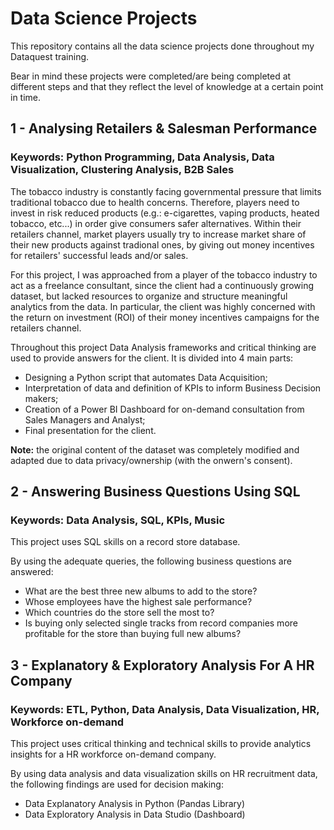 # Data Science Projects
This repository contains all the data science projects done throughout my Dataquest training.

Bear in mind these projects were completed/are being completed at different steps and that they reflect the level of knowledge at a certain point in time.

## 1 - Analysing Retailers & Salesman Performance 
### Keywords: Python Programming, Data Analysis, Data Visualization, Clustering Analysis, B2B Sales 

The tobacco industry is constantly facing governmental pressure that limits traditional tobacco due to health concerns. Therefore, players need to invest in risk reduced products (e.g.: e-cigarettes, vaping products, heated tobacco, etc...) in order give consumers safer alternatives. Within their retailers channel, market players usually try to increase market share of their new products against tradional ones, by giving out money incentives for retailers' successful leads and/or sales.

For this project, I was approached from a player of the tobacco industry to act as a freelance consultant, since the client had a continuously growing dataset, but lacked resources to organize and structure meaningful analytics from the data. In particular, the client was highly concerned with the return on investment (ROI) of their money incentives campaigns for the retailers channel.    

Throughout this project Data Analysis frameworks and critical thinking are used to provide answers for the client. 
It is divided into 4 main parts:
- Designing a Python script that automates Data Acquisition; 
- Interpretation of data and definition of KPIs to inform Business Decision makers;
- Creation of a Power BI Dashboard for on-demand consultation from Sales Managers and Analyst;
- Final presentation for the client.

**Note:** the original content of the dataset was completely modified and adapted due to data privacy/ownership (with the onwern's consent).

## 2 - Answering Business Questions Using SQL  
### Keywords: Data Analysis, SQL, KPIs, Music

This project uses SQL skills on a record store database.

By using the adequate queries, the following business questions are answered:

- What are the best three new albums to add to the store?
- Whose employees have the highest sale performance?
- Which countries do the store sell the most to?
- Is buying only selected single tracks from record companies more profitable for the store than buying full new albums?

## 3 - Explanatory & Exploratory Analysis For A HR Company  
### Keywords: ETL, Python, Data Analysis, Data Visualization, HR, Workforce on-demand

This project uses critical thinking and technical skills to provide analytics insights for a HR workforce on-demand company.

By using data analysis and data visualization skills on HR recruitment data, the following findings are used for decision making:
- Data Explanatory Analysis in Python (Pandas Library)
- Data Exploratory Analysis in Data Studio (Dashboard)
